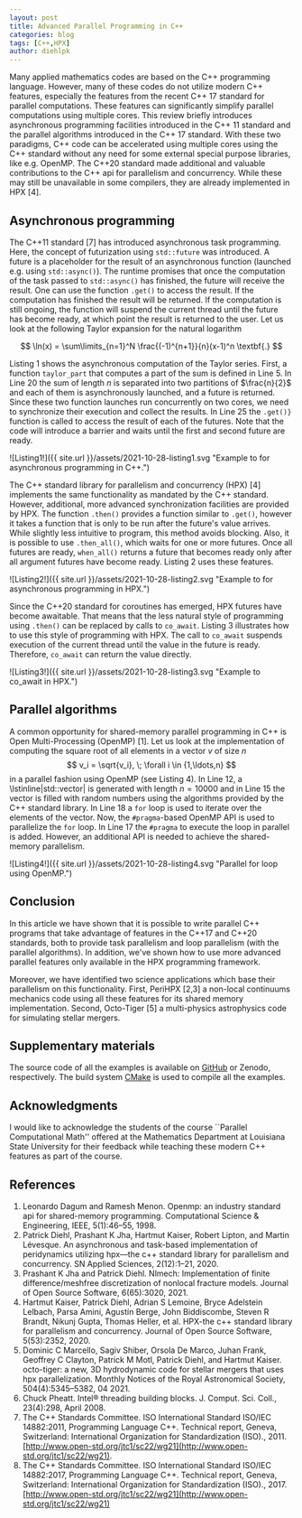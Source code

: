 ```yaml
---
layout: post
title: Advanced Parallel Programming in C++
categories: blog
tags: [C++,HPX]
author: diehlpk
---
```

<script type="text/x-mathjax-config">
    MathJax.Hub.Config({
      tex2jax: {
        skipTags: ['script', 'noscript', 'style', 'textarea', 'pre'],
        inlineMath: [['$','$']]
      }
    });
  </script>
  <script src="https://cdn.mathjax.org/mathjax/latest/MathJax.js?config=TeX-AMS-MML_HTMLorMML" type="text/javascript"></script>

Many applied mathematics codes are based on the C++ programming language. However, many of these codes do not utilize modern C++ features, especially the features from the recent C++ 17 standard for parallel computations. These features can significantly simplify parallel computations using multiple cores. This review briefly introduces asynchronous programming facilities introduced in the C++ 11 standard and the parallel algorithms introduced in the C++ 17 standard. With these two paradigms, C++ code can be accelerated using multiple cores using the C++ standard without any need for some external special purpose libraries, like e.g. OpenMP. The C++20 standard made additional and valuable contributions to the C++ api for parallelism and concurrency. While these may still be unavailable in some compilers, they are already implemented in HPX [4].

## Asynchronous programming

The C++11 standard [7] has introduced asynchronous task programming. Here, the concept of futurization using `std::future` was introduced. A future is a placeholder for the result of an asynchronous function (launched e.g. using `std::async()`). The runtime promises that once the computation of the task passed to `std::async()` has finished, the future will receive the result. One can use the function `.get()` to access the result. If the computation has finished the result will be returned. If the computation is still ongoing, the function will suspend the current thread until the future has become ready, at which point the result is returned to the user. Let us look at the following Taylor expansion for the natural logarithm

$$ \ln(x) = \sum\limits_{n=1}^N \frac{(-1)^{n+1}}{n}(x-1)^n \textbf{.} $$

Listing 1  shows the asynchronous computation of the Taylor series. First, a function `taylor_part` that computes a part of the sum is defined in Line 5. In Line 20 the sum of length $n$ is separated into two partitions of $\frac{n}{2}$ and each of them is asynchronously launched, and a future is returned. Since these two function launches run concurrently on two cores, we need to synchronize their execution and collect the results. In Line 25 the `.get()}` function is called to access the result of each of the futures. Note that the code will introduce a barrier and waits until the first and second future are ready.

![Listing1!]({{ site.url }}/assets/2021-10-28-listing1.svg "Example to for asynchronous programming in C++.")


The C++ standard library for parallelism and concurrency (HPX) [4] implements the same functionality as mandated by the C++ standard. However, additional, more advanced synchronization facilities are provided by HPX. The function `.then()` provides a function similar to `.get()`, however it takes a function that is only to be run after the future's value arrives. While slightly less intuitive to program, this method avoids blocking. Also, it is possible to use `.then_all()`, which waits for one or more futures. Once all futures are ready, `when_all()` returns a future that becomes ready only after all argument futures have become ready. Listing 2 uses these features.

![Listing2!]({{ site.url }}/assets/2021-10-28-listing2.svg "Example to for asynchronous programming in HPX.")

Since the C++20 standard for coroutines has emerged, HPX futures have become awaitable. That means that the less natural style of programming using `.then()` can be replaced by calls to `co_await`. Listing 3 illustrates how to use this style of programming with HPX. The call to `co_await` suspends execution of the current thread until the value in the future is ready. Therefore, `co_await` can return the value directly.

![Listing3!]({{ site.url }}/assets/2021-10-28-listing3.svg "Example to co_await in HPX.")

## Parallel algorithms

A common opportunity for shared-memory parallel programming in C++ is Open Multi-Processing (OpenMP) [1]. Let us look at the implementation of computing the square root of all elements in a vector $v$ of size $n$
$$    v_i = \sqrt{v_i}, \; \forall i \in {1,\ldots,n} $$
in a parallel fashion using OpenMP (see Listing 4). In Line 12, a \lstinline|std::vector| is generated with length $n=10000$ and in Line 15 the vector is filled with random numbers using the algorithms provided by the C++ standard library. In Line 18 a `for` loop is used to iterate over the elements of the vector. Now, the `#pragma`-based OpenMP API is used to parallelize the `for` loop. In Line 17 the  `#pragma` to execute the loop in parallel is added. However, an additional API is needed to achieve the shared-memory parallelism.

![Listing4!]({{ site.url }}/assets/2021-10-28-listing4.svg "Parallel for loop using OpenMP.")

## Conclusion 

In this article we have shown that it is possible to write parallel C++ programs that take advantage of features in the C++17 and C++20 standards, both to provide task parallelism and loop parallelism (with the parallel algorithms). In addition, we've shown how to use more advanced parallel features only available in the HPX programming framework.

Moreover, we have identified two science applications which base their parallelism on this functionality. First, PeriHPX [2,3] a non-local continuums mechanics code using all these features for its shared memory implementation. Second, Octo-Tiger [5] a multi-physics astrophysics code for simulating stellar mergers.  

## Supplementary materials

The source code of all the examples is available on [GitHub](https://github.com/diehlpk/modern-cpp-examples) or Zenodo, respectively. The build system [CMake](https://cmake.org/) is used to compile all the examples.  

## Acknowledgments

I would like to acknowledge the students of the course ``Parallel Computational Math'' offered at the Mathematics Department at Louisiana State University for their feedback while teaching these modern C++ features as part of the course.

## References

1. Leonardo Dagum and Ramesh Menon. Openmp: an industry standard api for shared-memory programming. Computational Science & Engineering, IEEE, 5(1):46–55, 1998.
2. Patrick Diehl, Prashant K Jha, Hartmut Kaiser, Robert Lipton, and Martin Lévesque. An asynchronous and task-based implementation of peridynamics utilizing hpx—the c++ standard library for parallelism and concurrency. SN Applied Sciences, 2(12):1–21, 2020.
3. Prashant K Jha and Patrick Diehl. Nlmech: Implementation of finite difference/meshfree discretization of nonlocal fracture models. Journal of Open Source Software, 6(65):3020, 2021.
4. Hartmut Kaiser, Patrick Diehl, Adrian S Lemoine, Bryce Adelstein Lelbach, Parsa Amini, Agustı́n Berge, John Biddiscombe, Steven R Brandt, Nikunj Gupta, Thomas Heller, et al. HPX-the c++ standard library for parallelism and concurrency. Journal of Open Source Software, 5(53):2352, 2020.
5. Dominic C Marcello, Sagiv Shiber, Orsola De Marco, Juhan Frank, Geoffrey C Clayton, Patrick M Motl, Patrick Diehl, and Hartmut Kaiser. octo-tiger: a new, 3D hydrodynamic code for stellar mergers that uses hpx parallelization. Monthly Notices of the Royal Astronomical Society, 504(4):5345–5382, 04 2021.
6. Chuck Pheatt. Intel® threading building blocks. J. Comput. Sci. Coll., 23(4):298, April 2008.
7. The C++ Standards Committee. ISO International Standard ISO/IEC 14882:2011, Programming Language C++. Technical report, Geneva, Switzerland: International Organization for Standardization (ISO)., 2011. [http://www.open-std.org/jtc1/sc22/wg21](http://www.open-std.org/jtc1/sc22/wg21).
8. The C++ Standards Committee. ISO International Standard ISO/IEC 14882:2017, Programming Language C++. Technical report, Geneva, Switzerland: International Organization for Standardization (ISO)., 2017. [http://www.open-std.org/jtc1/sc22/wg21](http://www.open-std.org/jtc1/sc22/wg21)
